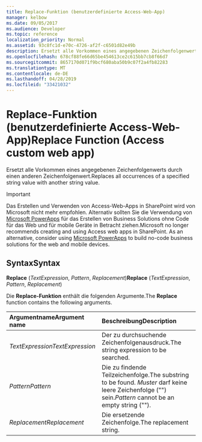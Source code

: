 ```yaml
---
title: Replace-Funktion (benutzerdefinierte Access-Web-App)
manager: kelbow
ms.date: 09/05/2017
ms.audience: Developer
ms.topic: reference
localization_priority: Normal
ms.assetid: 93c8fc1d-e70c-4726-af2f-c6501d82e49b
description: Ersetzt alle Vorkommen eines angegebenen Zeichenfolgenwerts durch einen anderen Zeichenfolgenwert.
ms.openlocfilehash: 678cf88fe66d65be454613ce2c615bb7cb8f66d7
ms.sourcegitcommit: 8657170d071f9bcf680aba50b9c07f2a4fb82283
ms.translationtype: MT
ms.contentlocale: de-DE
ms.lasthandoff: 04/28/2019
ms.locfileid: "33421032"
---
```

# <a name="replace-function-access-custom-web-app"></a><span data-ttu-id="4a8f8-103">Replace-Funktion (benutzerdefinierte Access-Web-App)</span><span class="sxs-lookup"><span data-stu-id="4a8f8-103">Replace Function (Access custom web app)</span></span>

<span data-ttu-id="4a8f8-104">Ersetzt alle Vorkommen eines angegebenen Zeichenfolgenwerts durch einen anderen Zeichenfolgenwert.</span><span class="sxs-lookup"><span data-stu-id="4a8f8-104">Replaces all occurrences of a specified string value with another string value.</span></span>
  
> [!IMPORTANT]
> <span data-ttu-id="4a8f8-p101">Das Erstellen und Verwenden von Access-Web-Apps in SharePoint wird von Microsoft nicht mehr empfohlen. Alternativ sollten Sie die Verwendung von [Microsoft PowerApps](https://powerapps.microsoft.com/en-us/) für das Erstellen von Business Solutions ohne Code für das Web und für mobile Geräte in Betracht ziehen.</span><span class="sxs-lookup"><span data-stu-id="4a8f8-p101">Microsoft no longer recommends creating and using Access web apps in SharePoint. As an alternative, consider using [Microsoft PowerApps](https://powerapps.microsoft.com/en-us/) to build no-code business solutions for the web and mobile devices.</span></span> 
  
## <a name="syntax"></a><span data-ttu-id="4a8f8-107">Syntax</span><span class="sxs-lookup"><span data-stu-id="4a8f8-107">Syntax</span></span>

 <span data-ttu-id="4a8f8-108">**Replace** (*TextExpression*, *Pattern*, *Replacement*)</span><span class="sxs-lookup"><span data-stu-id="4a8f8-108">**Replace** (*TextExpression*, *Pattern*, *Replacement*)</span></span> 
  
<span data-ttu-id="4a8f8-109">Die **Replace-Funktion** enthält die folgenden Argumente.</span><span class="sxs-lookup"><span data-stu-id="4a8f8-109">The **Replace** function contains the following arguments.</span></span> 
  
|<span data-ttu-id="4a8f8-110">**Argumentname**</span><span class="sxs-lookup"><span data-stu-id="4a8f8-110">**Argument name**</span></span>|<span data-ttu-id="4a8f8-111">**Beschreibung**</span><span class="sxs-lookup"><span data-stu-id="4a8f8-111">**Description**</span></span>|
|:-----|:-----|
| <span data-ttu-id="4a8f8-112">*TextExpression*</span><span class="sxs-lookup"><span data-stu-id="4a8f8-112">*TextExpression*</span></span>  <br/> |<span data-ttu-id="4a8f8-113">Der zu durchsuchende Zeichenfolgenausdruck.</span><span class="sxs-lookup"><span data-stu-id="4a8f8-113">The string expression to be searched.</span></span>  <br/> |
| <span data-ttu-id="4a8f8-114">*Pattern*</span><span class="sxs-lookup"><span data-stu-id="4a8f8-114">*Pattern*</span></span>  <br/> |<span data-ttu-id="4a8f8-115">Die zu findende Teilzeichenfolge.</span><span class="sxs-lookup"><span data-stu-id="4a8f8-115">The substring to be found.</span></span>  <span data-ttu-id="4a8f8-116">*Muster*  darf keine leere Zeichenfolge ("") sein.</span><span class="sxs-lookup"><span data-stu-id="4a8f8-116">*Pattern*  cannot be an empty string ("").</span></span>  <br/> |
| <span data-ttu-id="4a8f8-117">*Replacement*</span><span class="sxs-lookup"><span data-stu-id="4a8f8-117">*Replacement*</span></span>  <br/> |<span data-ttu-id="4a8f8-118">Die ersetzende Zeichenfolge.</span><span class="sxs-lookup"><span data-stu-id="4a8f8-118">The replacement string.</span></span>  <br/> |
   

